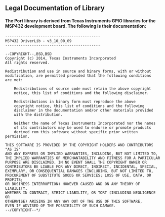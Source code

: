 ## Legal Documentation of Library

#### The Port library is derived from Texas Instruments GPIO libraries for the MSP432 development board. The following is their documentation:


 	-------------------------------------------
 	MSP432 DriverLib - v3_10_00_09 
 	-------------------------------------------

 	--COPYRIGHT--,BSD,BSD  
	Copyright (c) 2014, Texas Instruments Incorporated
 	All rights reserved.
 
 	Redistribution and use in source and binary forms, with or without
 	modification, are permitted provided that the following conditions
 	are met:
 
 		Redistributions of source code must retain the above copyright 
 		notice, this list of conditions and the following disclaimer.
 
 		Redistributions in binary form must reproduce the above 
 		copyright notice, this list of conditions and the following
 		disclaimer in the documentation and/or other materials provided
 		with the distribution.
 	
 		Neither the name of Texas Instruments Incorporated nor the names
 		of its contributors may be used to endorse or promote products
 		derived rom this software without specific prior written permission.
 
 	THIS SOFTWARE IS PROVIDED BY THE COPYRIGHT HOLDERS AND CONTRIBUTORS "AS IS"
 	AND ANY EXPRESS OR IMPLIED WARRANTIES, INCLUDING, BUT NOT LIMITED TO,
 	THE IMPLIED WARRANTIES OF MERCHANTABILITY AND FITNESS FOR A PARTICULAR
 	PURPOSE ARE DISCLAIMED. IN NO EVENT SHALL THE COPYRIGHT OWNER OR
 	CONTRIBUTORS BE LIABLE FOR ANY DIRECT, INDIRECT, INCIDENTAL, SPECIAL,
 	EXEMPLARY, OR CONSEQUENTIAL DAMAGES (INCLUDING, BUT NOT LIMITED TO,
 	PROCUREMENT OF SUBSTITUTE GOODS OR SERVICES; LOSS OF USE, DATA, OR PROFITS;
 	OR BUSINESS INTERRUPTION) HOWEVER CAUSED AND ON ANY THEORY OF LIABILITY,
 	WHETHER IN CONTRACT, STRICT LIABILITY, OR TORT (INCLUDING NEGLIGENCE OR
 	OTHERWISE) ARISING IN ANY WAY OUT OF THE USE OF THIS SOFTWARE,
 	EVEN IF ADVISED OF THE POSSIBILITY OF SUCH DAMAGE.
 	--/COPYRIGHT--*/